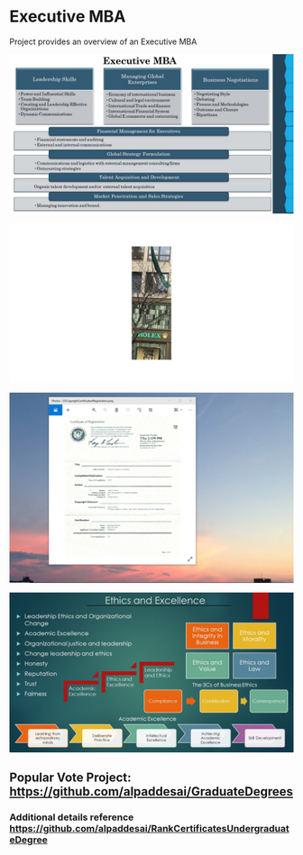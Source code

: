 # Executive MBA  

Project provides an overview of an Executive MBA

![image](ExecutiveMBA.jpg)

![image](Ilikedmytime.jpg)

![image](USCopyrightCertificate.png)

![image](Ethics.jpg)

## Popular Vote Project: https://github.com/alpaddesai/GraduateDegrees 

### Additional details reference https://github.com/alpaddesai/RankCertificatesUndergraduateDegree
